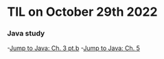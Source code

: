 # **TIL on October 29th 2022**
### Java study
-[Jump to Java: Ch. 3 pt.b](../../../Languages/Java/ch3b-j2j-10-29-2022.md)
-[Jump to Java: Ch. 5](../../../Languages/Java/ch5-j2j-10-29-2022.md)